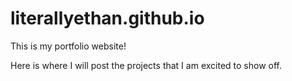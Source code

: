 # literallyethan.github.io

This is my portfolio website!

Here is where I will post the projects that I am excited to
show off.
